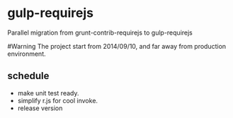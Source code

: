 gulp-requirejs
==============

Parallel migration from grunt-contrib-requirejs to gulp-requirejs

#Warning
The project start from 2014/09/10, and far away from production environment.

## schedule
+ make unit test ready.
+ simplify r.js for cool invoke.
+ release version